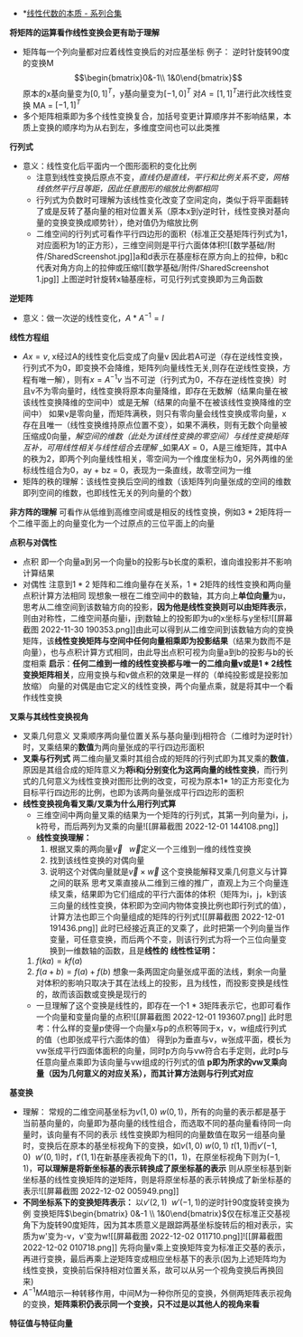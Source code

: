 * *[线性代数的本质 - 系列合集](https://www.bilibili.com/video/BV1ys411472E/?spm_id_from=333.1007.top_right_bar_window_custom_collection.content.click&vd_source=8636d68797fa4651942df4dc09db7987)

**将矩阵的运算看作线性变换会更有助于理解**
* 矩阵每一个列向量都对应着线性变换后的对应基坐标
	例子：
	逆时针旋转90度的变换M$$\begin{bmatrix}0&-1\\
	1&0\end{bmatrix}$$
	原本的x基向量变为$[0, 1]^T$，y基向量变为$[-1, 0]^T$
	对$A=[1, 1]^T$进行此次线性变换 MA = $[-1, 1]^T$
* 多个矩阵相乘即为多个线性变换复合，加括号变更计算顺序并不影响结果，本质上变换的顺序均为从右到左，多维度空间也可以此类推

**行列式**
* 意义：线性变化后平面内一个图形面积的变化比例
	* 注意到线性变换后原点不变，_直线仍是直线，平行和比例关系不变，网格线依然平行且等距，因此任意图形的缩放比例都相同_
	* 行列式为负数时可理解为该线性变化改变了空间定向，类似于将平面翻转了或是反转了基向量的相对位置关系（原本x到y逆时针，线性变换对基向量的变换变换成顺势针），绝对值仍为缩放比例
	* 二维空间的行列式可看作平行四边形的面积（标准正交基矩阵行列式为1，对应面积为1的正方形），三维空间则是平行六面体体积![[数学基础/附件/SharedScreenshot.jpg]]a和d表示在基座标在原方向上的拉伸，b和c代表对角方向上的拉伸或压缩![[数学基础/附件/SharedScreenshot 1.jpg]]
	上图逆时针旋转x轴基座标，可见行列式变换即为三角函数

**逆矩阵**
* 意义：做一次逆的线性变化，$A*A^{-1}=I$

**线性方程组**
* $Ax=v$, x经过A的线性变化后变成了向量v
	因此若A可逆（存在逆线性变换，行列式不为0，即变换不会降维，矩阵列向量线性无关,则存在逆线性变换，方程有唯一解），则有$x=A^{-1}v$
	当不可逆（行列式为0，不存在逆线性变换）时且v不为零向量时，线性变换将原本向量降维，即存在无数解（结果向量在被该线性变换降维的空间中）或是无解（结果的向量不在被该线性变换降维的空间中）
	如果v是零向量，而矩阵满秩，则只有零向量会线性变换成零向量，x存在且唯一（线性变换维持原点位置不变），如果不满秩，则有无数个向量被压缩成0向量，_解空间的维数（此处为该线性变换的零空间）与线性变换矩阵互补，可用线性相关与线性组合去理解_
	_如果$AX=0$，A是三维矩阵，其中A的秩为2，即两个列向量线性相关，零空间为一个维度坐标为0，另外两维的坐标线性组合为0，ay + bz = 0，表现为一条直线，故零空间为一维
* 矩阵的秩的理解：该线性变换后空间的维数（该矩阵列向量张成的空间的维数即列空间的维数，也即线性无关的列向量的个数）

**非方阵的理解**
	可看作从低维到高维空间或是相反的线性变换，例如3 * 2矩阵将一个二维平面上的向量变化为一个过原点的三位平面上的向量

**点积与对偶性**
* 点积 
	即一个向量a到另一个向量b的投影与b长度的乘积，谁向谁投影并不影响计算结果
* 对偶性 
	注意到1 * 2 矩阵和二维向量存在关系，1 * 2矩阵的线性变换和两向量点积计算方法相同
	现想象一根在二维空间中的数轴，其方向上**单位向量**为u，思考从二维空间到该数轴方向的投影，**因为他是线性变换则可以由矩阵表示**，则由对称性，二维空间基向量i，j到数轴上的投影即为u的x坐标与y坐标![[屏幕截图 2022-11-30 190353.png]]由此可以得到从二维空间到该数轴方向的变换矩阵，该**线性变换矩阵与空间中任何向量相乘即为投影结果**（结果为数而不是向量），也与点积计算方式相同，由此导出点积可视为向量a到b的投影与b的长度相乘
	**启示**：**任何二维到一维的线性变换都与唯一的二维向量v或是1 * 2线性变换矩阵相关**，应用变换与和v做点积的效果是一样的（单纯投影或是投影加放缩）
	向量的对偶是由它定义的线性变换，两个向量点乘，就是将其中一个看作线性变换

**叉乘与其线性变换视角**
* 叉乘几何意义
	叉乘顺序两向量位置关系与基向量i到j相符合（二维时为逆时针）时，叉乘结果的**数值**为两向量张成的平行四边形面积
* **叉乘与行列式**
	两二维向量叉乘时其组合成的矩阵的行列式即为其叉乘的**数值**，原因是其组合成的矩阵意义为**将i和j分别变化为这两向量的线性变换**，而行列式的几何意义为线性变换对图形比例的改变，可视为原本1* 1的正方形变化为目标平行四边形的比例，也即为该两向量张成平行四边形的面积
* **线性变换视角看叉乘/叉乘为什么用行列式算**
	* 三维空间中两向量叉乘的结果为一个矩阵的行列式，其第一列向量为i，j，k符号，而后两列为叉乘的向量![[屏幕截图 2022-12-01 144108.png]]
	* **线性变换理解：**
		1. 根据叉乘的两向量$\vec v~~~\vec w$定义一个三维到一维的线性变换
		2. 找到该线性变换的对偶向量
		3. 说明这个对偶向量就是$\vec v\times\vec w$
		这个变换能解释叉乘几何意义与计算之间的联系
	思考叉乘直接从二维到三维的推广，直观上为三个向量连续叉乘，结果即为它们组成的平行六面体的体积（矩阵为i，j，k到该三向量的线性变换，体积即为空间内物体变换比例也即行列式的值），计算方法也即三个向量组成的矩阵的行列式![[屏幕截图 2022-12-01 191436.png]]
	此时已经接近真正的叉乘了，此时把第一个列向量当作变量，可任意变换，而后两个不变，则该行列式为将一个三位向量变换到一维数轴的函数，且是**线性的**
	**线性性证明：**
	1. $f(ka)=kf(a)$
	2. $f(a+b)=f(a)+f(b)$
		想象一条两固定向量张成平面的法线，剩余一向量对体积的影响只取决于其在法线上的投影，且为线性，而投影变换是线性的，故而该函数或变换是现行的
	* 一旦理解了这个变换是线性的，即存在一个1 * 3矩阵表示它，也即可看作一个向量和变量向量的点积![[屏幕截图 2022-12-01 193607.png]]
	此时思考：什么样的变量p使得一个向量x与p的点积等同于x，v，w组成行列式的值（也即张成平行六面体的值）
	得到p为垂直与v，w张成平面，模长为vw张成平行四面体面积的向量，同时p方向与vw符合右手定则，此时p与任意向量点乘即为该向量与vw组成的行列式的值
	**p即为所求的vw叉乘向量（因为几何意义的对应关系），而其计算方法则与行列式对应**

**基变换**
* 理解：
	常规的二维空间基坐标为$v(1,0)~w(0,1)$，所有的向量的表示都是基于当前基向量的，向量即为基向量的线性组合，而选取不同的基向量看待同一向量时，该向量有不同的表示
	线性变换即为相同的向量数值在取另一组基向量时，变换后在原本的基坐标视角下的变换，如$v(1,0)~w(0,1)~t(1,1)$而$v'(-1,0)~~w'(0,1)$时，$t'(1,1)$在新基座表视角下的$(1，1)$，在原坐标视角下则为$(-1,1)$，**可以理解是将新坐标基的表示转换成了原坐标基的表示**
	则从原坐标基到新坐标基的线性变换矩阵的逆矩阵，则是将原坐标基的表示转换成了新坐标基的表示![[屏幕截图 2022-12-02 005949.png]]
* **不同坐标系下的变换矩阵表示：**
	以$v'(2,1)~~w'(-1,1)$的逆时针90度旋转变换为例
	变换矩阵$\begin{bmatrix} 0&-1 \\ 1&0\end{bmatrix}$仅在标准正交基视角下为旋转90度矩阵，因为其本质意义是跟踪两基坐标旋转后的相对表示，实质为w'变为-v，v'变为w![[屏幕截图 2022-12-02 011710.png]]![[屏幕截图 2022-12-02 010718.png]]
	先将向量v乘上变换矩阵变为标准正交基的表示，再进行变换，最后再乘上逆矩阵变成相应坐标基下的表示(因为上述矩阵均为线性变换，变换前后保持相对位置关系，故可以从另一个视角变换后再换回来)
* $A^{-1}MA$暗示一种转移作用，中间M为一种你所见的变换，外侧两矩阵表示视角的变换，**矩阵乘积仍表示同一个变换，只不过是以其他人的视角来看**

**特征值与特征向量**
